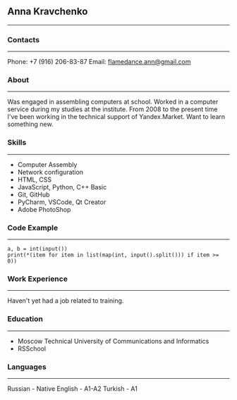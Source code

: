 ## Anna Kravchenko
***


### Contacts
***


Phone: +7 (916) 206-83-87
Email: flamedance.ann@gmail.com



### About
***


Was engaged in assembling computers at school.
Worked in a computer service during my studies at the institute.
From 2008 to the present time I've been working in the technical support of Yandex.Market.
Want to learn something new.



### Skills
***


* Computer Assembly
* Network configuration
* HTML, CSS
* JavaScript, Python, C++ Basic
* Git, GitHub
* PyCharm, VSCode, Qt Creator
* Adobe PhotoShop



### Code Example
***


```
a, b = int(input())
print(*(item for item in list(map(int, input().split())) if item >= 0))
```


### Work Experience
***


Haven't yet had a job related to training.


### Education
***


* Moscow Technical University of Communications and Informatics
* RSSchool



### Languages
***


Russian - Native
English - A1-A2
Turkish - A1
